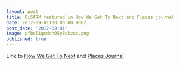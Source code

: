```yaml
---
layout: post
title: DiSARM featured in How We Get To Next and Places journal
date: 2017-09-01T00:00:00.000Z
post_date: '2017-09-01'
image: pfbcligsddn05y8qkzoz.png
published: true
---
```


Link to [How We Get To Next](https://howwegettonext.com/the-machine-and-the-mosquito-29205f61e811) and [Places Journal](https://placesjournal.org/article/mappings-intelligent-agents/)
